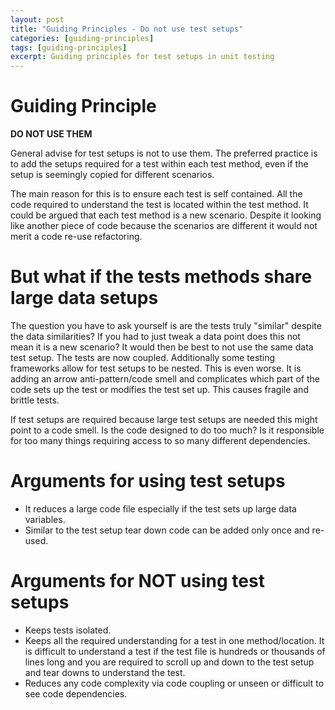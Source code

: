 ```yaml
---
layout: post
title: "Guiding Principles - Do not use test setups"
categories: [guiding-principles]
tags: [guiding-principles]
excerpt: Guiding principles for test setups in unit testing
---
```


# Guiding Principle

**DO NOT USE THEM**

General advise for test setups is not to use them. The preferred practice is to add the setups required for a test within each test method, even if the setup is seemingly copied for different scenarios.

The main reason for this is to ensure each test is self contained. All the code required to understand the test is located within the test method. It could be argued that each test method is a new scenario. Despite it looking like another piece of code because the scenarios are different it would not merit a code re-use refactoring.

# But what if the tests methods share large data setups

The question you have to ask yourself is are the tests truly "similar" despite the data similarities? If you had to just tweak a data point does this not mean it is a new scenario? It would then be best to not use the same data test setup. The tests are now coupled. Additionally some testing frameworks allow for test setups to be nested. This is even worse. It is adding an arrow anti-pattern/code smell and complicates which part of the code sets up the test or modifies the test set up. This causes fragile and brittle tests.

If test setups are required because large test setups are needed this might point to a code smell. Is the code designed to do too much? Is it responsible for too many things requiring access to so many different dependencies.

# Arguments for using test setups
- It reduces a large code file especially if the test sets up large data variables.
- Similar to the test setup tear down code can be added only once and re-used.

# Arguments for **NOT** using test setups
- Keeps tests isolated.
- Keeps all the required understanding for a test in one method/location. It is difficult to understand a test if the test file is hundreds or thousands of lines long and you are required to scroll up and down to the test setup and tear downs to understand the test.
- Reduces any code complexity via code coupling or unseen or difficult to see code dependencies.